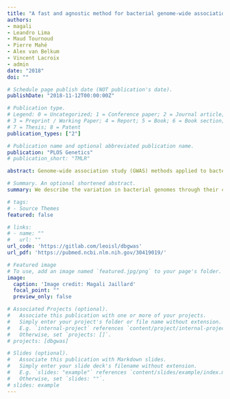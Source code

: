 ```yaml
---
title: "A fast and agnostic method for bacterial genome-wide association studies: Bridging the gap between k-mers and genetic events"
authors:
- magali
- Leandro Lima
- Maud Tournoud
- Pierre Mahé
- Alex van Belkum
- Vincent Lacroix
- admin
date: "2018"
doi: ""

# Schedule page publish date (NOT publication's date).
publishDate: "2018-11-12T00:00:00Z"

# Publication type.
# Legend: 0 = Uncategorized; 1 = Conference paper; 2 = Journal article;
# 3 = Preprint / Working Paper; 4 = Report; 5 = Book; 6 = Book section;
# 7 = Thesis; 8 = Patent
publication_types: ["2"]

# Publication name and optional abbreviated publication name.
publication: "PLOS Genetics"
# publication_short: "TMLR"

abstract: Genome-wide association study (GWAS) methods applied to bacterial genomes have shown promising results for genetic marker discovery or detailed assessment of marker effect. Recently, alignment-free methods based on k-mer composition have proven their ability to explore the accessory genome. However, they lead to redundant descriptions and results which are sometimes hard to interpret. Here we introduce DBGWAS, an extended k-mer-based GWAS method producing interpretable genetic variants associated with distinct phenotypes. Relying on compacted De Bruijn graphs (cDBG), our method gathers cDBG nodes, identified by the association model, into subgraphs defined from their neighbourhood in the initial cDBG. DBGWAS is alignment-free and only requires a set of contigs and phenotypes. In particular, it does not require prior annotation or reference genomes. It produces subgraphs representing phenotype-associated genetic variants such as local polymorphisms and mobile genetic elements (MGE). It offers a graphical framework which helps interpret GWAS results. Importantly it is also computationally efficient—experiments took one hour and a half on average. We validated our method using antibiotic resistance phenotypes for three bacterial species. DBGWAS recovered known resistance determinants such as mutations in core genes in Mycobacterium tuberculosis, and genes acquired by horizontal transfer in Staphylococcus aureus and Pseudomonas aeruginosa—along with their MGE context. It also enabled us to formulate new hypotheses involving genetic variants not yet described in the antibiotic resistance literature.

# Summary. An optional shortened abstract.
summary: W﻿e describe the variation in bacterial genomes through their content in short sequences (k-mers). This avoids the bias usually caused by focusing on pre-defined SNPs or gene lists. We use this representation to pinpoint the genomic variation associated to antimicrobial resitances, and rely on a so-called de Bruijn graph to help make sense of the identified k-mers in terms of SNPs or mobile genetic elements.

# tags:
# - Source Themes
featured: false

# links:
# - name: ""
#   url: ""
url_code: 'https://gitlab.com/leoisl/dbgwas'
url_pdf: 'https://pubmed.ncbi.nlm.nih.gov/30419019/'

# Featured image
# To use, add an image named `featured.jpg/png` to your page's folder. 
image:
  caption: 'Image credit: Magali Jaillard'
  focal_point: ""
  preview_only: false

# Associated Projects (optional).
#   Associate this publication with one or more of your projects.
#   Simply enter your project's folder or file name without extension.
#   E.g. `internal-project` references `content/project/internal-project/index.md`.
#   Otherwise, set `projects: []`.
# projects: [dbgwas]

# Slides (optional).
#   Associate this publication with Markdown slides.
#   Simply enter your slide deck's filename without extension.
#   E.g. `slides: "example"` references `content/slides/example/index.md`.
#   Otherwise, set `slides: ""`.
# slides: example
---
```

